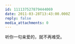 ```yaml
---
id: 111137527879444069
date: 2011-03-28T13:43:00.000Z
reply: false
media_attachments: 0
---
```


听你一句亲爱的，就不再难受。 ​​​​

